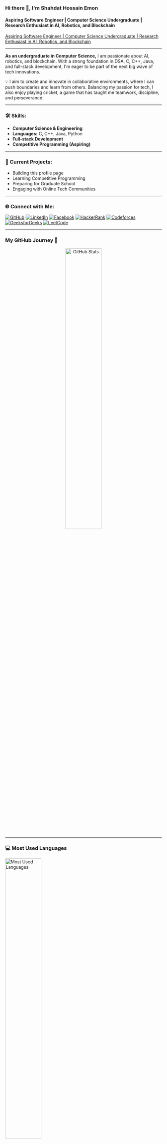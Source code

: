 ### Hi there 👋, I'm Shahdat Hossain Emon  
#### Aspiring Software Engineer | Computer Science Undergraduate | Research Enthusiast in AI, Robotics, and Blockchain

[Aspiring Software Engineer | Computer Science Undergraduate | Research Enthusiast in AI, Robotics, and Blockchain](https://media.licdn.com/dms/image/v2/D5603AQGyjIiabPZWjQ/profile-displayphoto-shrink_800_800/profile-displayphoto-shrink_800_800/0/1720924863707?e=1736985600&v=beta&t=G699vdOxLl-QO57BSPe75tcEbVcebir9Nhf39k25-xo)


---

**As an undergraduate in Computer Science,** I am passionate about AI, robotics, and blockchain. With a strong foundation in DSA, C, C++, Java, and full-stack development, I'm eager to be part of the next big wave of tech innovations.

💡 I aim to create and innovate in collaborative environments, where I can push boundaries and learn from others. Balancing my passion for tech, I also enjoy playing cricket, a game that has taught me teamwork, discipline, and perseverance.

---

### 🛠 **Skills:**  
- **Computer Science & Engineering**  
- **Languages:** C, C++, Java, Python  
- **Full-stack Development**  
- **Competitive Programming (Aspiring)**

---

### 🔭 **Current Projects:**  
- Building this profile page  
- Learning Competitive Programming  
- Preparing for Graduate School  
- Engaging with Online Tech Communities

---

### 🌐 **Connect with Me:**  
[![GitHub](https://img.shields.io/badge/GitHub-Emon3469-181717?logo=github&logoColor=white&style=flat-square)](https://github.com/Emon3469)
[![LinkedIn](https://img.shields.io/badge/LinkedIn-Shahdat_Hossain_Emon-0077B5?logo=linkedin&logoColor=white&style=flat-square)](https://www.linkedin.com/in/sahadat34/)
[![Facebook](https://img.shields.io/badge/Facebook-Emon.90-1877F2?logo=facebook&logoColor=white&style=flat-square)](https://www.facebook.com/mdsahadathossain.Emon.90/)
[![HackerRank](https://img.shields.io/badge/HackerRank-mdsahadathossai2-2EC866?logo=hackerrank&logoColor=white&style=flat-square)](https://www.hackerrank.com/profile/mdsahadathossai2)
[![Codeforces](https://img.shields.io/badge/Codeforces-emonsaad3469-E94F37?logo=codeforces&logoColor=white&style=flat-square)](https://codeforces.com/profile/emonsaad3469)
[![GeeksforGeeks](https://img.shields.io/badge/GeeksforGeeks-mdsahadatho1r3p-32CD32?logo=geeksforgeeks&logoColor=white&style=flat-square)](https://www.geeksforgeeks.org/user/mdsahadatho1r3p/?ref=header_profile)
[![LeetCode](https://img.shields.io/badge/LeetCode-Fouzan__Emon12-orange?logo=leetcode&logoColor=white&style=flat-square)](https://leetcode.com/u/Fouzan_Emon12/)

---

### **My GitHub Journey** 🚀

<div align="center">
  <img src="https://github-readme-stats.vercel.app/api?username=Emon3469&show_icons=true&theme=dark&count_private=true&include_all_commits=true" width="48%" alt="GitHub Stats"/>
</div>

---

### 💻  Most Used Languages
<img src="https://github-readme-stats.vercel.app/api/top-langs/?username=Emon3469&layout=compact&theme=dark&langs_count=6" style="width: 48%;" alt="Most Used Languages"/>

---

### 🏆 **GitHub Trophies:**  
![Trophy](https://github-profile-trophy.vercel.app/?username=Emon3469&margin-w=15&theme=darkhub)

---

### 🔥 **Streak Stats:**  
![GitHub Streak](https://streak-stats.demolab.com/?user=Emon3469&theme=highcontrast&hide_border=true)

---

### 🏆 **GitHub Archive Program Contributor Badge**  
[![GitHub Archive Badge](https://api.vaunt.dev/v1/github/entities/Emon3469/contributions?format=svg&private=true)](https://archiveprogram.github.com/)  

> 🌐 *Preserving open-source contributions for future generations*  
> This badge signifies my participation in safeguarding open-source software within the GitHub Archive Program.  

---  


**Fun Fact:** When I'm not coding, you’ll find me on the cricket field, applying lessons in teamwork and resilience to my coding challenges!
